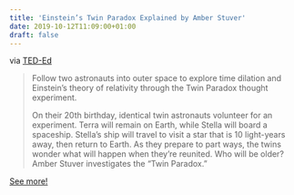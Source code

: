 ```yaml
---
title: 'Einstein’s Twin Paradox Explained by Amber Stuver'
date: 2019-10-12T11:09:00+01:00
draft: false
---
```


via [TED-Ed](https://www.youtube.com/channel/UCsooa4yRKGN_zEE8iknghZA)

> Follow two astronauts into outer space to explore time dilation and Einstein’s theory of relativity through the Twin Paradox thought experiment.
> 
> On their 20th birthday, identical twin astronauts volunteer for an experiment. Terra will remain on Earth, while Stella will board a spaceship. Stella’s ship will travel to visit a star that is 10 light-years away, then return to Earth. As they prepare to part ways, the twins wonder what will happen when they’re reunited. Who will be older? Amber Stuver investigates the “Twin Paradox.”

[See more!](https://www.youtube.com/channel/UCsooa4yRKGN_zEE8iknghZA)